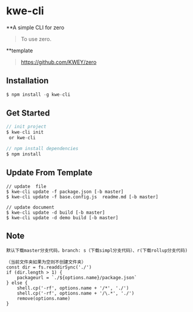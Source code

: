 # kwe-cli

**A simple CLI for zero

> To use zero.

**template

> https://github.com/KWEY/zero
## Installation
``` js
$ npm install -g kwe-cli
```

## Get Started
``` js
// init project
$ kwe-cli init
 or kwe-cli

// npm install dependencies
$ npm install
```

## Update From Template
```
// update  file
$ kwe-cli update -f package.json [-b master]
$ kwe-cli update -f base.config.js  readme.md [-b master]

// update document
$ kwe-cli update -d build [-b master]
$ kwe-cli update -d demo build [-b master]
```

## Note
```
默认下载master分支代码，branch: s（下载simpl分支代码）、r(下载rollup分支代码)

（当前文件夹如果为空则不创建文件夹）
const dir = fs.readdirSync('./')
if (dir.length > 1) {
    packageurl = `./${options.name}/package.json`
} else {
    shell.cp('-rf', options.name + '/*', './')
    shell.cp('-rf', options.name + '/\.*', './')
    remove(options.name)
}
```